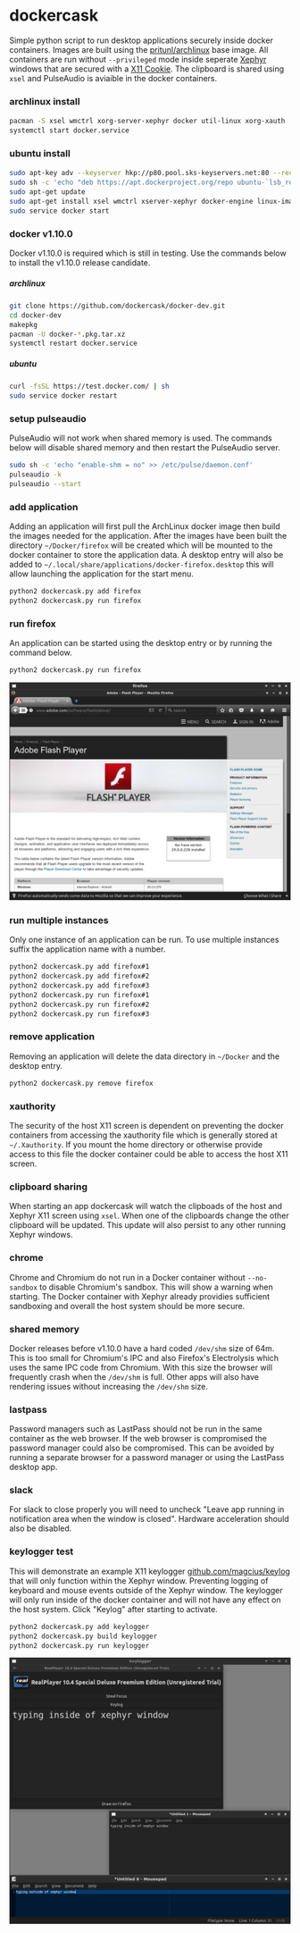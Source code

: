 # dockercask

Simple python script to run desktop applications securely inside docker
containers. Images are built using the
[pritunl/archlinux](https://hub.docker.com/r/pritunl/archlinux/) base image.
All containers are run without `--privileged` mode inside seperate
[Xephyr](https://en.wikipedia.org/wiki/Xephyr) windows that are secured with a
[X11 Cookie](https://en.wikipedia.org/wiki/X_Window_authorization). The
clipboard is shared using `xsel` and PulseAudio is aviaible in the docker
containers.

### archlinux install

```bash
pacman -S xsel wmctrl xorg-server-xephyr docker util-linux xorg-xauth
systemctl start docker.service
```

### ubuntu install

```bash
sudo apt-key adv --keyserver hkp://p80.pool.sks-keyservers.net:80 --recv-keys 58118E89F3A912897C070ADBF76221572C52609D
sudo sh -c 'echo "deb https://apt.dockerproject.org/repo ubuntu-`lsb_release -c -s` main" > /etc/apt/sources.list.d/docker.list'
sudo apt-get update
sudo apt-get install xsel wmctrl xserver-xephyr docker-engine linux-image-extra-virtual
sudo service docker start
```

### docker v1.10.0

Docker v1.10.0 is required which is still in testing. Use the commands below
to install the v1.10.0 release candidate.

##### archlinux

```bash
git clone https://github.com/dockercask/docker-dev.git
cd docker-dev
makepkg
pacman -U docker-*.pkg.tar.xz
systemctl restart docker.service

```

##### ubuntu

```bash
curl -fsSL https://test.docker.com/ | sh
sudo service docker restart
```

### setup pulseaudio

PulseAudio will not work when shared memory is used. The commands below will
disable shared memory and then restart the PulseAudio server.

```bash
sudo sh -c 'echo "enable-shm = no" >> /etc/pulse/daemon.conf'
pulseaudio -k
pulseaudio --start
```

### add application

Adding an application will first pull the ArchLinux docker image then build the
images needed for the application. After the images have been built the
directory `~/Docker/firefox` will be created which will be mounted to the
docker container to store the application data. A desktop entry will also be
added to `~/.local/share/applications/docker-firefox.desktop` this will allow
launching the application for the start menu.

```bash
python2 dockercask.py add firefox
python2 dockercask.py run firefox
```

### run firefox

An application can be started using the desktop entry or by running the command
below.

```bash
python2 dockercask.py run firefox
```

![firefox](screenshots/firefox.png)

### run multiple instances

Only one instance of an application can be run. To use multiple instances
suffix the application name with a number.

```bash
python2 dockercask.py add firefox#1
python2 dockercask.py add firefox#2
python2 dockercask.py add firefox#3
python2 dockercask.py run firefox#1
python2 dockercask.py run firefox#2
python2 dockercask.py run firefox#3
```

### remove application

Removing an application will delete the data directory in `~/Docker` and the
desktop entry.

```bash
python2 dockercask.py remove firefox
```

### xauthority

The security of the host X11 screen is dependent on preventing the docker
containers from accessing the xauthority file which is generally stored at
`~/.Xauthority`. If you mount the home directory or otherwise provide access
to this file the docker container could be able to access the host X11 screen.

### clipboard sharing

When starting an app dockercask will watch the clipboads of the host and
Xephyr X11 screen using `xsel`. When one of the clipboards change the other
clipboard will be updated. This update will also persist to any other running
Xephyr windows.

### chrome

Chrome and Chromium do not run in a Docker container without `--no-sandbox` to
disable Chromium's sandbox. This will show a warning when starting. The Docker
container with Xephyr already providies sufficient sandboxing and overall the
host system should be more secure.

### shared memory

Docker releases before v1.10.0 have a hard coded `/dev/shm` size of 64m. This
is too small for Chromium's IPC and also Firefox's Electrolysis which uses the
same IPC code from Chromium. With this size the browser will frequently crash
when the `/dev/shm` is full. Other apps will also have rendering issues without
increasing the `/dev/shm` size.

### lastpass

Password managers such as LastPass should not be run in the same container as
the web browser. If the web browser is compromised the password manager could
also be compromised. This can be avoided by running a separate browser for a
password manager or using the LastPass desktop app.

### slack

For slack to close properly you will need to uncheck "Leave app running in
notification area when the window is closed". Hardware acceleration should
also be disabled.

### keylogger test

This will demonstrate an example X11 keylogger
[github.com/magcius/keylog](https://github.com/magcius/keylog) that will only
function within the Xephyr window. Preventing logging of keyboard and mouse
events outside of the Xephyr window. The keylogger will only run inside of
the docker container and will not have any effect on the host system. Click
"Keylog" after starting to activate.

```bash
python2 dockercask.py add keylogger
python2 dockercask.py build keylogger
python2 dockercask.py run keylogger
```

![keylogger](screenshots/keylogger.png)
